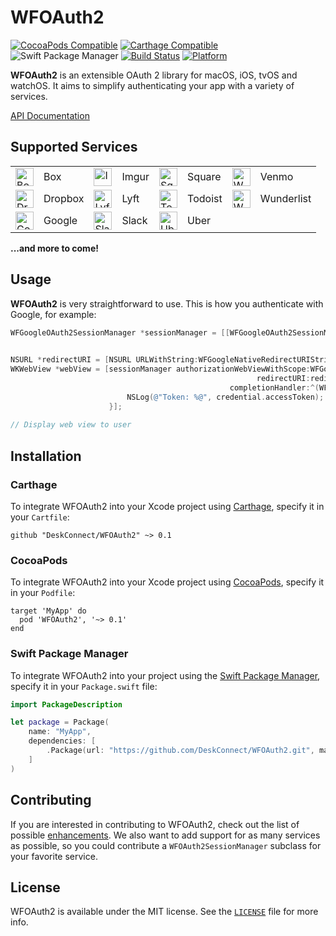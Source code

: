 # WFOAuth2

[![CocoaPods Compatible](https://img.shields.io/cocoapods/v/WFOAuth2.svg)](https://img.shields.io/cocoapods/v/WFOAuth2.svg)
[![Carthage Compatible](https://img.shields.io/badge/Carthage-compatible-brightgreen.svg)](https://github.com/Carthage/Carthage)
![Swift Package Manager](https://img.shields.io/badge/SPM-compatible-brightgreen.svg)
[![Build Status](https://travis-ci.org/DeskConnect/WFOAuth2.svg?branch=master)](https://travis-ci.org/DeskConnect/WFOAuth2)
[![Platform](https://img.shields.io/cocoapods/p/WFOAuth2.svg?style=flat)](http://cocoadocs.org/docsets/WFOAuth2)

**WFOAuth2** is an extensible OAuth 2 library for macOS, iOS, tvOS and watchOS. It aims to simplify authenticating your app with a variety of services.

[API Documentation](https://deskconnect.github.io/WFOAuth2)

## Supported Services

<table>
  <tr>
    <td><img src="https://s3.amazonaws.com/workflow-actions/icons/net.box.BoxNet@2x.png" alt="Box" width="29"/></td><td>Box</td>
    <td><img src="https://s3.amazonaws.com/workflow-actions/icons/imgurmobile@2x.png" alt="Imgur" width="29"/></td><td>Imgur</td>
    <td><img src="https://s3.amazonaws.com/workflow-actions/icons/com.squareup.square@2x.png" alt="Square" width="29"/></td><td>Square</td>
    <td><img src="https://s3.amazonaws.com/workflow-actions/icons/net.kortina.labs.Venmo@2x.png" alt="Wunderlist" width="29"/></td><td>Venmo</td>
  </tr>
  <tr>
    <td><img src="https://s3.amazonaws.com/workflow-actions/icons/com.getdropbox.Dropbox@2x.png" alt="Dropbox" width="29"/></td><td>Dropbox</td>
    <td><img src="https://s3.amazonaws.com/workflow-actions/icons/com.zimride.instant@2x.png" alt="Lyft" width="29"/></td><td>Lyft</td>
    <td><img src="https://s3.amazonaws.com/workflow-actions/icons/com.todoist.ios@2x.png" alt="Todoist" width="29"/></td><td>Todoist</td>
    <td><img src="https://s3.amazonaws.com/workflow-actions/icons/com.6wunderkinder.wunderlistmobile@2x.png" alt="Wunderlist" width="29"/></td><td>Wunderlist</td>
  </tr>
  <tr>
    <td><img src="https://s3.amazonaws.com/workflow-actions/icons/com.google.GoogleMobile@2x.png" alt="Google" width="29"/></td><td>Google</td>
    <td><img src="https://s3.amazonaws.com/workflow-actions/icons/com.tinyspeck.chatlyio@2x.png" alt="Slack" width="29"/></td><td>Slack</td>
    <td><img src="https://s3.amazonaws.com/workflow-actions/icons/com.ubercab.UberClient@2x.png" alt="Uber" width="29"/></td><td>Uber</td>
  </tr>
</table>

**...and more to come!**

## Usage

**WFOAuth2** is very straightforward to use. This is how you authenticate with Google, for example:

```objective-c
WFGoogleOAuth2SessionManager *sessionManager = [[WFGoogleOAuth2SessionManager alloc] initWithClientID:@"XXXX-yyyy.apps.googleusercontent.com"
                                                                                         clientSecret:nil];

NSURL *redirectURI = [NSURL URLWithString:WFGoogleNativeRedirectURIString];
WKWebView *webView = [sessionManager authorizationWebViewWithScope:WFGoogleProfileScope
                                                       redirectURI:redirectURI
                                                 completionHandler:^(WFOAuth2Credential *credential, NSError *error) {
                          NSLog(@"Token: %@", credential.accessToken);
                      }];
                      
// Display web view to user
```

## Installation

### Carthage

To integrate WFOAuth2 into your Xcode project using [Carthage](https://github.com/Carthage/Carthage), specify it in your `Cartfile`:

```
github "DeskConnect/WFOAuth2" ~> 0.1
```

### CocoaPods

To integrate WFOAuth2 into your Xcode project using [CocoaPods](https://cocoapods.org), specify it in your `Podfile`:

```
target 'MyApp' do
  pod 'WFOAuth2', '~> 0.1'
end
```

### Swift Package Manager

To integrate WFOAuth2 into your project using the [Swift Package Manager](https://swift.org/package-manager/), specify it in your `Package.swift` file:

``` swift
import PackageDescription

let package = Package(
    name: "MyApp",
    dependencies: [
  		.Package(url: "https://github.com/DeskConnect/WFOAuth2.git", majorVersion: 0, minor: 1),
    ]
)
```

## Contributing

If you are interested in contributing to WFOAuth2, check out the list of possible [enhancements](https://github.com/DeskConnect/WFOAuth2/labels/enhancement). We also want to add support for as many services as possible, so you could contribute a `WFOAuth2SessionManager` subclass for your favorite service.

## License

WFOAuth2 is available under the MIT license. See the [`LICENSE`](https://github.com/DeskConnect/WFOAuth2/blob/master/LICENSE) file for more info.
